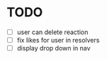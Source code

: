 # TODO

- [ ] user can delete reaction 
- [ ] fix likes for user in resolvers
- [ ] display drop down in nav 
